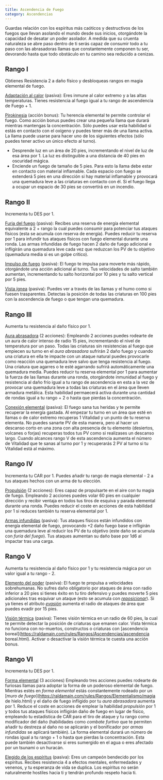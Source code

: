 ```yaml
---
title: Ascendencia de Fuego
category: Ascendencias
---
```


Guardas relación con los espíritus más caóticos y destructivos de los fuegos que llevan asolando el mundo desde sus inicios, otorgándote la capacidad de desatar un poder asolador. A medida que su cruenta naturaleza se abre paso dentro de ti serás capaz de consumir todo a tu paso con las abrasadoras llamas que constantemente componen tu ser, devorando hasta que todo obstáculo en tu camino sea reducido a cenizas.

## Rango I 

Obtienes Resistencia 2 a daño físico y desbloqueas rangos en magia elemental de fuego.

<u>Adaptación al calor</u> (pasiva): Eres inmune al calor extremo y a las altas temperaturas. Tienes resistencia al fuego igual a tu rango de ascendencia de Fuego + 1.

<u>Pirokinesia</u> (acción bonus): Tu herencia elemental te permite controlar el fuego. Como acción bonus puedes crear una pequeña llama que durará mientras mantengas la concentración. Sólo puedes usar esta habilidad si estás en contacto con el oxígeno y puedes tener más de una llama activa. La llama puede usarse para hacer uno de los siguientes efectos (sólo puedes tener activo un único efecto al turno).

- Desprende luz en un área de 20 pies, incrementando el nivel de luz de esa área por 1. La luz es distinguible a una distancia de 40 pies en oscuridad mágica.
- Enciende un fuego de tamaño de 5 pies. Para esto la llama debe estar en contacto con material inflamable. Cada espacio con fuego se extenderá 5 pies en una dirección si hay material inflamable y provocará una quemadura leve a las criaturas en contacto con él. Si el fuego llega a ocupar un espacio de 30 pies se convertirá en un incendio.

## Rango II

Incrementa tu DES por 1.

<u>Furia del fuego</u> (pasiva): Recibes una reserva de energía elemental equivalente a 2 + rango la cual puedes consumir para potenciar tus ataques físicos (esta se acumula con reserva de energía). Puedes reducir tu reserva por 1 para infundir tus ataques físicos con fuego elemental durante una ronda. Las armas infundidas de fuego hacen 2 daño de fuego adicional e infligirán una quemadura leve cada vez que reduzcan los PV de tu objetivo (quemadura media si es un golpe crítico).

<u>Impulso de fuego</u> (pasiva): El fuego te impulsa para moverte más rápido, otorgándote una acción adicional al turno. Tus velocidades de salto también aumentan, incrementando tu salto horizontal por 10 pies y tu salto vertical por 5 pies.

<u>Vista ígnea</u> (pasiva): Puedes ver a través de las llamas y el humo como si fuesen trasparentes. Detectas la posición de todas las criaturas en 100 pies con la ascendencia de fuego o que tengan una quemadura.

## Rango III 

Aumenta tu resistencia al daño físico por 1.

<u>Aura abrasadora</u> (2 acciones): Empleando 2 acciones puedes rodearte de un aura de calor intenso de radio 15 pies, incrementando el nivel de temperatura por un paso. Todas las criaturas sin resistencias al fuego que empiecen su turno en el *aura abrasadora* sufrirán 2 daño fuego y cuando una criatura en ella te impacte con un ataque natural puedes provocarle como reacción una quemadura leve salvo que tenga resistencia al fuego. Una criatura que agarres o te esté agarrando sufrirá automáticamente una quemadura media. Puedes reducir tu reserva elemental por 1 para aumentar la fuerza de las llamas durante una ronda, otorgándote inmunidad al fuego y resistencia al daño frío igual a tu rango de ascendencia en esta a la vez de provocar una quemadura leve a todas las criaturas en el área que lleven armadura metálica. Esta habilidad permaecerá activa durante una cantidad de rondas igual a tu rango + 2 o hasta que pierdas la concentración.

<u>Conexión elemental</u> (pasiva): El fuego sana tus heridas y te permite recuperar la energía gastada. Al empezar tu turno en un área que esté en llamas o de calor extremo recuperas 1 Vitalidad y un punto de tu reserva elementa. No puedes sanarte PV de esta manera, pero al hacer un descanso corto en una zona con alta presencia de tu elemento (desiertos, volcanes o forjas) recuperas todos tus PV como si realizases un descanso largo. Cuando alcances rango V de esta ascendencia aumenta el número de Vitalidad que te sanas al turno por 1 y recuperarás 2 PV al turno si tu Vitalidad está al máximo.

## Rango IV

Incrementa tu CAR por 1. Puedes añadir tu rango de magia elemental - 2 a tus ataques hechos con un arma de tu elección.

<u>Propulsión</u> (2 acciones): Eres capaz de propulsarte en el aire con tu magia de fuego. Empleando 2 acciones puedes volar 60 pies en cualquier dirección y recibir ventaja en todos tus tiros de esquiva y parada elemental durante una ronda. Puedes reducir el coste en acciones de esta habilidad por 1 si reduces también tu reserva elemental por 1. 

<u>Armas infundidas</u> (pasiva): Tus ataques físicos están infundidos con energía elemental de fuego, provocando +2 daño fuego base e infligirán una quemadura leve al reducir los PV de tu objetivo (este daño se acumula con *furia del fuego*). Tus ataques aumentan su daño base por 1d6 al impactar tras una carga.

## Rango V

Aumenta tu resistencia al daño físico por 1 y tu resistencia mágica por un valor igual a tu rango - 2.

<u>Elemento del poder</u> (pasiva): El fuego te propulsa a velocidades sobrehumanas. No sufres daño obligatorio por ataques de área con radio inferior a 20 pies si tienes éxito en tu tiro defensivo y puedes moverte 5 pies adicionales tras esquivar un ataque (esto se acumula con [*reposicionar*](https://raldamain.com/rules/Rangos/Armas/filos%20perforantes.html#rango-iii)). Si ya tienes el atributo [*evasión*](https://raldamain.com/rules/Rangos/Combate/reflejos.html#rango-ii) aumenta el radio de ataques de área que puedes evadir por 15 pies.

<u>Visión térmica</u> (pasiva): Tienes visión térmica en un radio de 60 pies, la cual te permite detectar la posición de criaturas que emanen calor. Vista térmica no funciona con no-muertos, constructos o criaturas con [ascendencia boreal](https://raldamain.com/rules/Rangos/Ascendencias/ascendencia boreal.html). Activar o desactivar la visión térmica te cuesta una acción bonus.

## Rango VI 

Incrementa tu DES por 1.

<u>Forma elemental</u> (3 acciones) Empleando tres acciones puedes rodearte de furiosas llamas  para adoptar la forma de un poderoso elemental de fuego. Mientras estés en *forma elemental* estás constantemente rodeado por un [*muro de fuego*](https://raldamain.com/rules/Rangos/Elementalismo/magia de hielo.html) y el daño de fuego infligido por tu *aura abrasadora* aumenta por 1. Reduce el coste en acciones de emplear la habilidad *propulsión* por 1 y todos tus ataques físicos infligirán daño de fuego en lugar de físico, empleando tu estadística de CAR para el tiro de ataque y tu rango como modificador del daño (habilidades como *combate furtivo* que te permiten añadir tu destreza al daño no se aplicarán y el bonificador por *armas infundidas* se aplicará también). La forma elemental durará un número de rondas igual a tu rango + 1 o hasta que pierdas la concentración. Esta puede también desactivarse si eres sumergido en el agua o eres afectado por un tsunami o un huracán.

<u>Elegido de los espíritus</u> (pasiva): Eres un campeón bendecido por los espíritus. Recibes resistencia 4 a efectos mentales, enfermedades y venenos, y tu esperanza de vida se duplica. Los espíritus no serán naturalmente hostiles hacia ti y tendrán profundo respeto hacia ti.